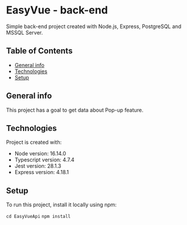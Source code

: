 # EasyVue - back-end

Simple back-end project created with Node.js, Express, PostgreSQL and MSSQL Server.

## Table of Contents

* [General info](#general-info)
* [Technologies](#technologies)
* [Setup](#setup)

## General info

This project has a goal to get data about Pop-up feature.

## Technologies

Project is created with:

* Node version: 16.14.0
* Typescript version: 4.7.4
* Jest version: 28.1.3
* Express version: 4.18.1

## Setup

To run this project, install it locally using npm:

`
cd EasyVueApi
`
`
npm install
`
